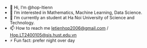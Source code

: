 - 👋 Hi, I’m @hop-ltienn
- 👀 I’m interested in Mathematics, Machine Learning, Data Science.
- 🌱 I’m currently an student at Ha Noi University of Science and Technology. 
- 📫 How to reach me letienhop2006@gmail.com / Hop.LT2400105@sis.hust.edu.vn
- ⚡ Fun fact: prefer night over day

